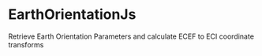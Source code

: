 # EarthOrientationJs
Retrieve Earth Orientation Parameters and calculate ECEF to ECI coordinate transforms
